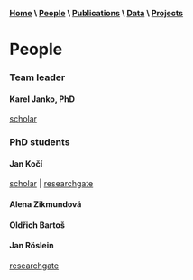 **[Home](index.html) \ [People](people.html) \ [Publications](publications.html) \ [Data](data.html) \ [Projects](projects.html)**

# People
### Team leader
#### Karel Janko, PhD
[scholar](https://scholar.google.com/citations?user=azHnMBgAAAAJ&hl=en&oi=ao)

### PhD students
#### Jan Kočí
[scholar](https://scholar.google.com/citations?user=T-A4CwMAAAAJ&hl=en&oi=sra) | [researchgate](https://www.researchgate.net/profile/Jan_Koci2)

#### Alena Zikmundová

#### Oldřich Bartoš

#### Jan Röslein
[researchgate](https://www.researchgate.net/profile/Jan_Roeslein)
